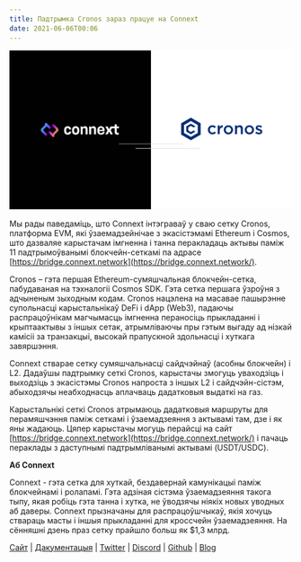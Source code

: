 ```yaml
---
title: Падтрымка Cronos зараз працуе на Connext
date: 2021-06-06T00:06
---
```


![](/blog/7/1.png)

Мы рады паведаміць, што Connext інтэграваў у сваю сетку Cronos, платформа EVM, які ўзаемадзейнічае з экасістэмамі Ethereum і Cosmos, што дазваляе карыстачам імгненна і танна перакладаць актывы паміж 11 падтрымоўванымі блокчейн-сеткамі па адрасе [https://bridge.connext.network](https://bridge.connext.network/).

Cronos – гэта першая Ethereum-сумяшчальная блокчейн-сетка, пабудаваная на тэхналогіі Cosmos SDK. Гэта сетка першага ўзроўня з адчыненым зыходным кодам. Cronos нацэлена на масавае пашырэнне супольнасці карыстальнікаў DeFi і dApp (Web3), падаючы распрацоўнікам магчымасць імгненна пераносіць прыкладанні і крыптаактывы з іншых сетак, атрымліваючы пры гэтым выгаду ад нізкай камісіі за транзакцыі, высокай прапускной здольнасці і хуткага завяршэння.

Connext стварае сетку сумяшчальнасці сайдчэйнаў (асобны блокчейн) і L2. Дадаўшы падтрымку сеткі Cronos, карыстачы змогуць уваходзіць і выходзіць з экасістэмы Cronos напроста з іншых L2 і сайдчэйн-сістэм, абыходзячы неабходнасць аплачваць дадатковыя выдаткі на газ.

Карыстальнікі сеткі Cronos атрымаюць дадатковыя маршруты для перамяшчэння паміж сеткамі і ўзаемадзеяння з актывамі там, дзе і як яны жадаюць. Цяпер карыстачы могуць перайсці на сайт [https://bridge.connext.network](https://bridge.connext.network/) і пачаць пераклады з даступнымі падтрымліванымі актывамі (USDT/USDC).

**Аб Connext**

Connext - гэта сетка для хуткай, бездавернай камунікацыі паміж блокчейнамі і ролапамі. Гэта адзіная сістэма ўзаемадзеяння такога тыпу, якая робіць гэта танна і хутка, не ўводзячы ніякіх новых уводных аб даверы. Connext прызначаны для распрацоўшчыкаў, якія хочуць ствараць масты і іншыя прыкладанні для кроссчейн ўзаемадзеяння. На сённяшні дзень праз сетку прайшло больш як $1,3 млрд.

[Сайт](https://connext.network/) | [Дакументацыя](https://docs.connext.network/) | [Twitter](https://twitter.com/connextnetwork) | [Discord](https://discord.gg/raNmNb5) | [Github](https://github.com/connext) | [Blog](https://medium.com/connext)

